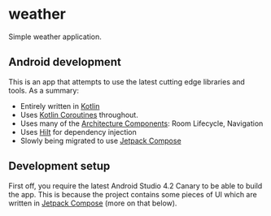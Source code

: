 # weather
Simple weather application.

## Android development

This is an app that attempts to use the latest cutting edge libraries and tools. As a summary:

 * Entirely written in [Kotlin](https://kotlinlang.org/)
 * Uses [Kotlin Coroutines](https://kotlinlang.org/docs/reference/coroutines/coroutines-guide.html) throughout.
 * Uses many of the [Architecture Components](https://developer.android.com/topic/libraries/architecture/): Room Lifecycle, Navigation
 * Uses [Hilt](https://dagger.dev/hilt/) for dependency injection
 * Slowly being migrated to use [Jetpack Compose](https://developer.android.com/jetpack/compose)

## Development setup

First off, you require the latest Android Studio 4.2 Canary to be able to build the app. This is because the project contains some pieces of UI which are written in [Jetpack Compose](https://developer.android.com/jetpack/compose) (more on that below).
